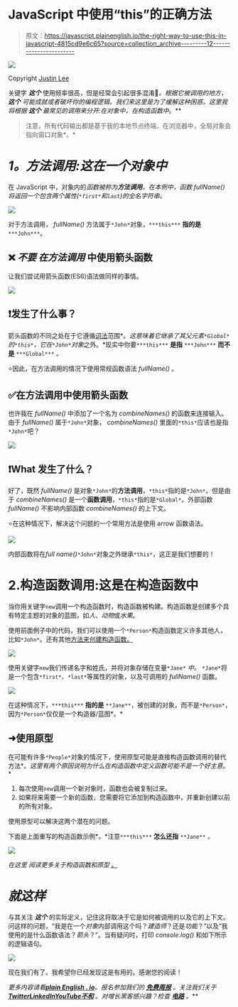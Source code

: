 # JavaScript 中使用“this”的正确方法

> 原文：<https://javascript.plainenglish.io/the-right-way-to-use-this-in-javascript-4815cd9e6c65?source=collection_archive---------12----------------------->

![](img/1361fd41945a1c6e64e1b7d8ece6b64c.png)

Copyright [Justin Lee](https://medium.com/u/ffc03660639f?source=post_page-----4815cd9e6c65--------------------------------)

关键字 ***这个*** 使用频率很高，但是经常会引起很多混淆🤯*。*根据它被调用的地方， ***这个*** 可能成就或者破坏你的编程逻辑*。我们来这里是为了缓解这种困惑。这里我将根据 ***这个*** 最常见的调用来分开:在对象中，在构造函数中*。**

> 注意，所有代码输出都是基于我的本地节点终端，在浏览器中，全局对象会指向窗口对象*。*

# *1。方法调用:*这在一个对象中**

在 JavaScript 中，对象内的*函数被称为**方法调用**。在本例中，函数 *fullName()* 将返回一个包含两个属性(`*first*`和`last`)的全名字符串。*

![](img/96b46c11c76981bea888079c9567899f.png)

对于方法调用， *fullName()* 方法属于`*John*`对象，`***this***` **指的是** `***John***`。

## ❌ *不要* ***在方法调用*** 中使用箭头函数

让我们尝试用箭头函数(ES6)语法做同样的事情。

![](img/b58b094241bf0cc0e526ed9c3c341e2a.png)

## ❗️发生了什么事？

箭头函数的不同之处在于它遵循[词法](https://medium.com/@iampika/es6-arrow-functions-syntax-and-lexical-scoping-d061732071e7)范围*。*这意味着它继承了其父元素`*Global*`的`*this*`，它在`*John*`对象*之外。*现实中你要`***this***` **是指** `***John***` **而不是** `***Global***` *。*

⭐️因此，在方法调用的情况下使用常规函数语法 *fullName()* 。

## ✅在方法调用中使用箭头函数

也许我在 *fullName()* 中添加了一个名为 *combineNames()* 的函数来连接输入。由于 *fullName()* 属于`*John*`对象， *combineNames()* 里面的`*this*`应该也是指`*John*`吧？

![](img/4dae82e1a99c61420df84acc7b8a59cf.png)

## ❗️What 发生了什么？

好了，既然 *fullName()* 是对象`*John*`的**方法调用**，`*this*`指的是`*John*`。但是由于 *combineNames()* 是一个**函数调用**，`*this*`指的是`*Global*`。外部函数 *fullName()* 不影响内部函数 *combineNames()* 的上下文。

⭐️在这种情况下，解决这个问题的一个常用方法是使用 arrow 函数语法。

![](img/22640d8bc8278bc9edca7b2f64893118.png)

内部函数将在*full name()*`*John*`对象之外继承`*this*`，这正是我们想要的！

# 2.构造函数调用:这是在构造函数中

当你用关键字`new`调用一个构造函数时，构造函数被构建。构造函数是创建多个具有特定主题的对象的蓝图，如*人*、*动物*或*水果*。

使用前面例子中的代码，我们可以使用一个`*Person*`构造函数定义许多其他人，比如`*John*`。还有其他[方法来创建构造函数。](https://developer.mozilla.org/en-US/docs/Web/JavaScript/Reference/Classes/constructor)

![](img/bf14823c29ce3a58400136ba6d9016fd.png)

使用关键字`new`我们传递名字和姓氏，并将对象存储在变量`*Jane*` *中。* `*Jane*`将是一个包含`*first*`、`*last*`等属性的对象，以及可调用的 *fullName()* 函数。

![](img/11dab94e9b056fe93eafef1ce8d6d9fa.png)

在这种情况下，`***this***` **指的是** `**Jane**`，被创建的对象，而不是`*Person*`，因为`*Person*`仅仅是一个构造器/蓝图*。*

## ➜使用原型

在可能有许多`*People*`对象的情况下，使用原型可能是直接构造函数调用的替代方法*。*这里有两个原因说明为什么在构造函数中定义函数可能不是一个好主意*。*

1.  每次使用`new`调用一个新对象时，函数也会被复制过来。
2.  如果将来需要一个新的函数，您需要将它添加到构造函数中，并重新创建以前的所有对象。

使用原型可以解决这两个潜在的问题。

下面是上面重写的构造函数示例*。*注意`***this***` **怎么还指** `**Jane**` *。*

![](img/8d2970d72f30193a1cd3db1bcb641f01.png)

*在这里* *阅读更多关于构造函数和原型* [*。*](https://developer.mozilla.org/en-US/docs/Web/JavaScript/Reference/Global_Objects/Object/constructor)

# *就这样*

与其关注 ***这个*** 的实际定义，记住这将取决于它是如何被调用的以及它的上下文。问这样的问题，“我是在一个*对象*内部调用这个吗？*建造师*？还是*功能*？”以及“我使用的是什么函数语法？*箭头*？”。当有疑问时，打印 *console.log()* 和如下所示的逻辑语句。

![](img/a5b41049680d01f6b98ef3871348e13d.png)

现在我们有了。我希望你已经发现这是有用的。感谢您的阅读！

*更多内容请看*[***plain English . io***](https://plainenglish.io/)*。报名参加我们的* [***免费周报***](http://newsletter.plainenglish.io/) *。关注我们关于*[***Twitter***](https://twitter.com/inPlainEngHQ)[***LinkedIn***](https://www.linkedin.com/company/inplainenglish/)*[***YouTube***](https://www.youtube.com/channel/UCtipWUghju290NWcn8jhyAw)*[***不和***](https://discord.gg/GtDtUAvyhW) *。对增长黑客感兴趣？检查* [***电路***](https://circuit.ooo/) *。***